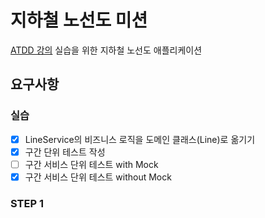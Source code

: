 # 지하철 노선도 미션
[ATDD 강의](https://edu.nextstep.camp/c/R89PYi5H) 실습을 위한 지하철 노선도 애플리케이션

## 요구사항
### 실습
- [x] LineService의 비즈니스 로직을 도메인 클래스(Line)로 옮기기
- [x] 구간 단위 테스트 작성
- [ ] 구간 서비스 단위 테스트 with Mock
- [x] 구간 서비스 단위 테스트 without Mock

### STEP 1
